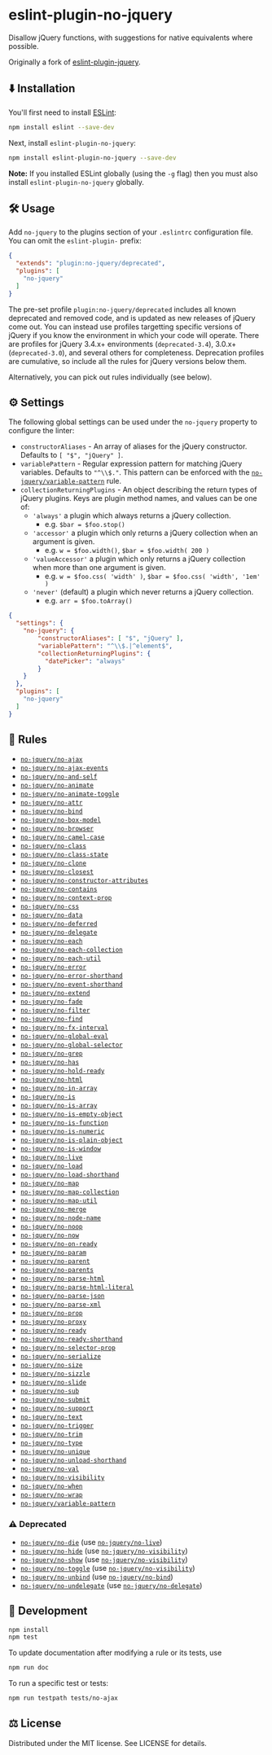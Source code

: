 <!-- This file is built by build-readme.js. Do not edit it directly; edit README.md.template instead. -->
# eslint-plugin-no-jquery

Disallow jQuery functions, with suggestions for native equivalents where possible.

Originally a fork of [eslint-plugin-jquery](https://github.com/dgraham/eslint-plugin-jquery/).

## ⬇️ Installation

You'll first need to install [ESLint](http://eslint.org):

```sh
npm install eslint --save-dev
```

Next, install `eslint-plugin-no-jquery`:

```sh
npm install eslint-plugin-no-jquery --save-dev
```

**Note:** If you installed ESLint globally (using the `-g` flag) then you must also install `eslint-plugin-no-jquery` globally.

## 🛠️ Usage

Add `no-jquery` to the plugins section of your `.eslintrc` configuration file. You can omit the `eslint-plugin-` prefix:

```json
{
  "extends": "plugin:no-jquery/deprecated",
  "plugins": [
    "no-jquery"
  ]
}
```

The pre-set profile `plugin:no-jquery/deprecated` includes all known deprecated and removed code, and is updated as new releases of jQuery come out. You can instead use profiles targetting specific versions of jQuery if you know the environment in which your code will operate. There are profiles for jQuery 3.4.x+ environments (`deprecated-3.4`), 3.0.x+ (`deprecated-3.0`), and several others for completeness. Deprecation profiles are cumulative, so include all the rules for jQuery versions below them.

Alternatively, you can pick out rules individually (see below).

## ⚙️ Settings

The following global settings can be used under the `no-jquery` property to configure the linter:

* `constructorAliases` - An array of aliases for the jQuery constructor. Defaults to `[ "$", "jQuery" ]`.
* `variablePattern` - Regular expression pattern for matching jQuery variables. Defaults to `"^\\$."`. This pattern can be enforced with the [`no-jquery/variable-pattern`](docs/variable-pattern.md) rule.
* `collectionReturningPlugins` - An object describing the return types of jQuery plugins. Keys are plugin method names, and values can be one of:
  * `'always'` a plugin which always returns a jQuery collection.
    * e.g. `$bar = $foo.stop()`
  * `'accessor'` a plugin which only returns a jQuery collection when an argument is given.
    * e.g. `w = $foo.width()`, `$bar = $foo.width( 200 )`
  * `'valueAccessor'` a plugin which only returns a jQuery collection when more than one argument is given.
    * e.g. `w = $foo.css( 'width' )`, `$bar = $foo.css( 'width', '1em' )`
  * `'never'` (default) a plugin which never returns a jQuery collection.
    * e.g. `arr = $foo.toArray()`

```json
{
  "settings": {
    "no-jquery": {
        "constructorAliases": [ "$", "jQuery" ],
        "variablePattern": "^\\$.|^element$",
        "collectionReturningPlugins": {
          "datePicker": "always"
        }
    }
  },
  "plugins": [
    "no-jquery"
  ]
}
```

## 📖 Rules

* [`no-jquery/no-ajax`](docs/no-ajax.md)
* [`no-jquery/no-ajax-events`](docs/no-ajax-events.md)
* [`no-jquery/no-and-self`](docs/no-and-self.md)
* [`no-jquery/no-animate`](docs/no-animate.md)
* [`no-jquery/no-animate-toggle`](docs/no-animate-toggle.md)
* [`no-jquery/no-attr`](docs/no-attr.md)
* [`no-jquery/no-bind`](docs/no-bind.md)
* [`no-jquery/no-box-model`](docs/no-box-model.md)
* [`no-jquery/no-browser`](docs/no-browser.md)
* [`no-jquery/no-camel-case`](docs/no-camel-case.md)
* [`no-jquery/no-class`](docs/no-class.md)
* [`no-jquery/no-class-state`](docs/no-class-state.md)
* [`no-jquery/no-clone`](docs/no-clone.md)
* [`no-jquery/no-closest`](docs/no-closest.md)
* [`no-jquery/no-constructor-attributes`](docs/no-constructor-attributes.md)
* [`no-jquery/no-contains`](docs/no-contains.md)
* [`no-jquery/no-context-prop`](docs/no-context-prop.md)
* [`no-jquery/no-css`](docs/no-css.md)
* [`no-jquery/no-data`](docs/no-data.md)
* [`no-jquery/no-deferred`](docs/no-deferred.md)
* [`no-jquery/no-delegate`](docs/no-delegate.md)
* [`no-jquery/no-each`](docs/no-each.md)
* [`no-jquery/no-each-collection`](docs/no-each-collection.md)
* [`no-jquery/no-each-util`](docs/no-each-util.md)
* [`no-jquery/no-error`](docs/no-error.md)
* [`no-jquery/no-error-shorthand`](docs/no-error-shorthand.md)
* [`no-jquery/no-event-shorthand`](docs/no-event-shorthand.md)
* [`no-jquery/no-extend`](docs/no-extend.md)
* [`no-jquery/no-fade`](docs/no-fade.md)
* [`no-jquery/no-filter`](docs/no-filter.md)
* [`no-jquery/no-find`](docs/no-find.md)
* [`no-jquery/no-fx-interval`](docs/no-fx-interval.md)
* [`no-jquery/no-global-eval`](docs/no-global-eval.md)
* [`no-jquery/no-global-selector`](docs/no-global-selector.md)
* [`no-jquery/no-grep`](docs/no-grep.md)
* [`no-jquery/no-has`](docs/no-has.md)
* [`no-jquery/no-hold-ready`](docs/no-hold-ready.md)
* [`no-jquery/no-html`](docs/no-html.md)
* [`no-jquery/no-in-array`](docs/no-in-array.md)
* [`no-jquery/no-is`](docs/no-is.md)
* [`no-jquery/no-is-array`](docs/no-is-array.md)
* [`no-jquery/no-is-empty-object`](docs/no-is-empty-object.md)
* [`no-jquery/no-is-function`](docs/no-is-function.md)
* [`no-jquery/no-is-numeric`](docs/no-is-numeric.md)
* [`no-jquery/no-is-plain-object`](docs/no-is-plain-object.md)
* [`no-jquery/no-is-window`](docs/no-is-window.md)
* [`no-jquery/no-live`](docs/no-live.md)
* [`no-jquery/no-load`](docs/no-load.md)
* [`no-jquery/no-load-shorthand`](docs/no-load-shorthand.md)
* [`no-jquery/no-map`](docs/no-map.md)
* [`no-jquery/no-map-collection`](docs/no-map-collection.md)
* [`no-jquery/no-map-util`](docs/no-map-util.md)
* [`no-jquery/no-merge`](docs/no-merge.md)
* [`no-jquery/no-node-name`](docs/no-node-name.md)
* [`no-jquery/no-noop`](docs/no-noop.md)
* [`no-jquery/no-now`](docs/no-now.md)
* [`no-jquery/no-on-ready`](docs/no-on-ready.md)
* [`no-jquery/no-param`](docs/no-param.md)
* [`no-jquery/no-parent`](docs/no-parent.md)
* [`no-jquery/no-parents`](docs/no-parents.md)
* [`no-jquery/no-parse-html`](docs/no-parse-html.md)
* [`no-jquery/no-parse-html-literal`](docs/no-parse-html-literal.md)
* [`no-jquery/no-parse-json`](docs/no-parse-json.md)
* [`no-jquery/no-parse-xml`](docs/no-parse-xml.md)
* [`no-jquery/no-prop`](docs/no-prop.md)
* [`no-jquery/no-proxy`](docs/no-proxy.md)
* [`no-jquery/no-ready`](docs/no-ready.md)
* [`no-jquery/no-ready-shorthand`](docs/no-ready-shorthand.md)
* [`no-jquery/no-selector-prop`](docs/no-selector-prop.md)
* [`no-jquery/no-serialize`](docs/no-serialize.md)
* [`no-jquery/no-size`](docs/no-size.md)
* [`no-jquery/no-sizzle`](docs/no-sizzle.md)
* [`no-jquery/no-slide`](docs/no-slide.md)
* [`no-jquery/no-sub`](docs/no-sub.md)
* [`no-jquery/no-submit`](docs/no-submit.md)
* [`no-jquery/no-support`](docs/no-support.md)
* [`no-jquery/no-text`](docs/no-text.md)
* [`no-jquery/no-trigger`](docs/no-trigger.md)
* [`no-jquery/no-trim`](docs/no-trim.md)
* [`no-jquery/no-type`](docs/no-type.md)
* [`no-jquery/no-unique`](docs/no-unique.md)
* [`no-jquery/no-unload-shorthand`](docs/no-unload-shorthand.md)
* [`no-jquery/no-val`](docs/no-val.md)
* [`no-jquery/no-visibility`](docs/no-visibility.md)
* [`no-jquery/no-when`](docs/no-when.md)
* [`no-jquery/no-wrap`](docs/no-wrap.md)
* [`no-jquery/variable-pattern`](docs/variable-pattern.md)

### ⚠️ Deprecated

* [`no-jquery/no-die`](docs/no-die.md) (use [`no-jquery/no-live`](docs/no-live.md))
* [`no-jquery/no-hide`](docs/no-hide.md) (use [`no-jquery/no-visibility`](docs/no-visibility.md))
* [`no-jquery/no-show`](docs/no-show.md) (use [`no-jquery/no-visibility`](docs/no-visibility.md))
* [`no-jquery/no-toggle`](docs/no-toggle.md) (use [`no-jquery/no-visibility`](docs/no-visibility.md))
* [`no-jquery/no-unbind`](docs/no-unbind.md) (use [`no-jquery/no-bind`](docs/no-bind.md))
* [`no-jquery/no-undelegate`](docs/no-undelegate.md) (use [`no-jquery/no-delegate`](docs/no-delegate.md))

## 🤖 Development

```sh
npm install
npm test
```

To update documentation after modifying a rule or its tests, use

```sh
npm run doc
```

To run a specific test or tests:

```sh
npm run testpath tests/no-ajax
```

## ⚖️ License

Distributed under the MIT license. See LICENSE for details.
